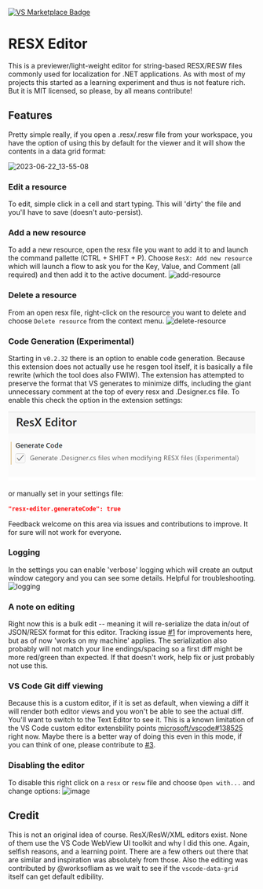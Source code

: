 [![VS Marketplace Badge](https://img.shields.io/visual-studio-marketplace/v/timheuer.resx-editor?label=VS%20Code%20Marketplace&color=brightgreen&logo=visualstudiocode)](https://marketplace.visualstudio.com/items?itemName=TimHeuer.resx-editor)

# RESX Editor

This is a previewer/light-weight editor for string-based RESX/RESW files commonly used for localization for .NET applications. As with most of my projects this started as a learning experiment and thus is not feature rich. But it is MIT licensed, so please, by all means contribute!

## Features

Pretty simple really, if you open a .resx/.resw file from your workspace, you have the option of using this by default for the viewer and it will show the contents in a data grid format:

![2023-06-22_13-55-08](https://github.com/timheuer/resx-editor/assets/4821/8aa91777-27c9-418f-bab4-5acb1ff5ef8f)

### Edit a resource

To edit, simple click in a cell and start typing.  This will 'dirty' the file and you'll have to save (doesn't auto-persist).

### Add a new resource

To add a new resource, open the resx file you want to add it to and launch the command pallette (CTRL + SHIFT + P).  Choose `ResX: Add new resource` which will launch a flow to ask you for the Key, Value, and Comment (all required) and then add it to the active document.
![add-resource](https://github.com/timheuer/resx-editor/assets/4821/6bac0939-caf9-4997-ba8e-962242e80438)

### Delete a resource

From an open resx file, right-click on the resource you want to delete and choose `Delete resource` from the context menu.
![delete-resource](https://github.com/timheuer/resx-editor/assets/4821/d846e3fd-157d-4573-ab59-1ada335ad746)

### Code Generation (Experimental)

Starting in `v0.2.32` there is an option to enable code generation. Because this extension does not actually use he resgen tool itself, it is basically a file rewrite (which the tool does also FWIW). The extension has attempted to preserve the format that VS generates to minimize diffs, including the giant unnecessary comment at the top of every resx and .Designer.cs file. To enable this check the option in the extension settings:

![code-geration](docs/resx-codegen-setting.png)

or manually set in your settings file:

```json copy
"resx-editor.generateCode": true
```

Feedback welcome on this area via issues and contributions to improve. It for sure will not work for everyone.

### Logging

In the settings you can enable 'verbose' logging which will create an output window category and you can see some details.  Helpful for troubleshooting.
![logging](https://github.com/timheuer/resx-editor/assets/4821/868f6ec6-7953-48b9-a3b9-05d5801115fe)

### A note on editing

Right now this is a bulk edit -- meaning it will re-serialize the data in/out of JSON/RESX format for this editor.  Tracking issue [#1](https://github.com/timheuer/resx-editor/issues/1) for improvements here, but as of now 'works on my machine' applies.  The serialization also probably will not match your line endings/spacing so a first diff might be more red/green than expected.  If that doesn't work, help fix or just probably not use this.

### VS Code Git diff viewing

Because this is a custom editor, if it is set as default, when viewing a diff it will render both editor views and you won't be able to see the actual diff.  You'll want to switch to the Text Editor to see it.  This is a known limitation of the VS Code custom editor extensbility points [microsoft/vscode#138525](https://github.com/microsoft/vscode/issues/138525) right now.  Maybe there is a better way of doing this even in this mode, if you can think of one, please contribute to [#3](https://github.com/timheuer/resx-editor/issues/3).  

### Disabling the editor

To disable this right click on a `resx` or `resw` file and choose `Open with...` and change options:
![image](https://github.com/timheuer/resx-editor/assets/4821/9c944bcb-4b44-4147-be75-fa5fbbb7e686)

## Credit

This is not an original idea of course.  ResX/ResW/XML editors exist.  None of them use the VS Code WebView UI toolkit and why I did this one.  Again, selfish reasons, and a learning point.  There are a few others out there that are similar and inspiration was absolutely from those.  Also the editing was contributed by @worksofliam as we wait to see if the `vscode-data-grid` itself can get default edibility.
